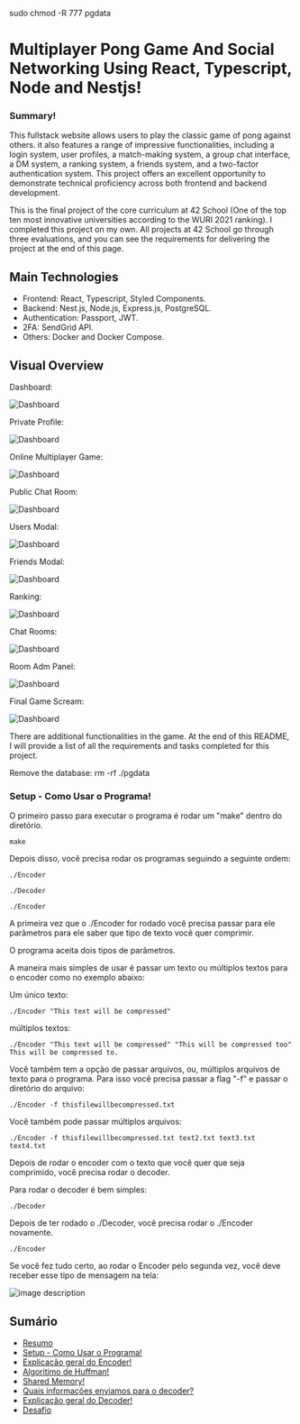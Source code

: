 sudo chmod -R 777 pgdata
# Multiplayer Pong Game And Social Networking Using React, Typescript, Node and Nestjs!

### Summary!

This fullstack website allows users to play the classic game of pong against others. it also features a range of impressive functionalities, including a login system, user profiles, a match-making system, a group chat interface, a DM system, a ranking system, a friends system, and a two-factor authentication system. This project offers an excellent opportunity to demonstrate technical proficiency across both frontend and backend development.

This is the final project of the core curriculum at 42 School (One of the top ten most innovative universities according to the WURI 2021 ranking). I completed this project on my own. All projects at 42 School go through three evaluations, and you can see the requirements for delivering the project at the end of this page.

## Main Technologies

* Frontend: React, Typescript, Styled Components.
* Backend: Nest.js, Node.js, Express.js, PostgreSQL.
* Authentication: Passport, JWT.
* 2FA: SendGrid API.
* Others: Docker and Docker Compose.

## Visual Overview

Dashboard:

![Dashboard](readme/dashboard.png "Dashboard")

Private Profile:

![Dashboard](readme/privateprofile.png "Private Profile")

Online Multiplayer Game:

![Dashboard](readme/ponggame.png "Online Multiplayer Game")

Public Chat Room:

![Dashboard](readme/publicchatroom.png)

Users Modal:

![Dashboard](readme/usersmodal.png)

Friends Modal:

![Dashboard](readme/friendsmodal.png)

Ranking:

![Dashboard](readme/ranking.png)

Chat Rooms:

![Dashboard](readme/chatrooms.png)

Room Adm Panel:

![Dashboard](readme/admpanel.png)

Final Game Scream:

![Dashboard](readme/finalscream.png)

There are additional functionalities in the game. At the end of this README, I will provide a list of all the requirements and tasks completed for this project.

Remove the database: rm -rf ./pgdata

### Setup - Como Usar o Programa!

O primeiro passo para executar o programa é rodar um "make" dentro do diretório. 

```
make
``` 

Depois disso, você precisa rodar os programas seguindo a seguinte ordem:

```
./Encoder
```

```
./Decoder
```

```
./Encoder
```

A primeira vez que o ./Encoder for rodado você precisa passar para ele parâmetros para ele saber que tipo de texto você quer comprimir.

O programa aceita dois tipos de parâmetros.

A maneira mais simples de usar é passar um texto ou múltiplos textos para o encoder como no exemplo abaixo:


Um único texto:
```
./Encoder "This text will be compressed"
```

múltiplos textos:
```
./Encoder "This text will be compressed" "This will be compressed too" This will be compressed to.
```

Você também tem a opção de passar arquivos, ou, múltiplos arquivos de texto para o programa. Para isso você precisa passar a flag "-f" e passar o diretório do arquivo:

```
./Encoder -f thisfilewillbecompressed.txt
```

Você também pode passar múltiplos arquivos: 
```
./Encoder -f thisfilewillbecompressed.txt text2.txt text3.txt text4.txt 
```

Depois de rodar o encoder com o texto que você quer que seja comprimido, você precisa rodar o decoder.

Para rodar o decoder é bem simples:

```
./Decoder
```

Depois de ter rodado o ./Decoder, você precisa rodar o ./Encoder novamente.

```
./Encoder
```

Se você fez tudo certo, ao rodar o Encoder pelo segunda vez, você deve receber esse tipo de mensagem na tela:

![image description](readme/comousar.png)

## Sumário

*  [Resumo](#resumo)
*  [Setup - Como Usar o Programa!](#setup---como-usar-o-programa)
*  [Explicação geral do Encoder!](#explicação-geral-do-encoder)
*  [Algoritimo de Huffman!](#algoritimo-de-huffman)
*  [Shared Memory!](#shared-memory)
*  [Quais informações enviamos para o decoder?](#quais-informações-enviamos-para-o-decoder)
*  [Explicação geral do Decoder!](#explicação-geral-do-decoder)
*  [Desafio](#desafio)


